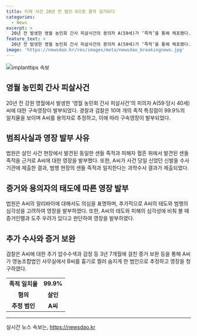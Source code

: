 ```yaml
---
title: 미제 사건 20년 전 범인 O으로 결국 검거되다
categories:
  - News
excerpt: >
  20년 전 발생한 영월 농민회 간사 피살사건의 용의자 A(59세)가 ‘족적’을 통해 체포됐다. 피의자가 범행 당일 신발을 제출하며 족적과 일치하는 국과수 감정 결과가 제출됐으며, 제삼자 가능성은 낮다는 법원의 판단과 추가 증거로 인한 청구된 영장 발부된 사유를 설명했다. 법원은 증거인멸과 도주 우려가 있음을 감안하여 영장을 발부했다. 2020년 11월 송치된 A씨는 3년 7개월에 걸친 증거 보완을 통해 범인으로 의심되며, 검찰은 영장을 청구했다.
feature_text: >
  20년 전 발생한 영월 농민회 간사 피살사건의 용의자 A(59세)가 ‘족적’을 통해 체포됐다. 피의자가 범행 당일 신발을 제출하며 족적과 일치하는 국과수 감정 결과가 제출됐으며, 제삼자 가능성은 낮다는 법원의 판단과 추가 증거로 인한 청구된 영장 발부된 사유를 설명했다. 법원은 증거인멸과 도주 우려가 있음을 감안하여 영장을 발부했다. 2020년 11월 송치된 A씨는 3년 7개월에 걸친 증거 보완을 통해 범인으로 의심되며, 검찰은 영장을 청구했다.
image: 'https://newsdao.kr/res/images/meta/newsdao_breakingnews.jpg'
---
```


<p><img src="https://newsdao.kr/res/images/meta/newsdao_breakingnews.jpg" alt="implanttips 속보" /></p>

<h2 data-ke-size="size26">영월 농민회 간사 피살사건</h2>

<p data-ke-size="size16">20년 전 강원 영월에서 발생한 '영월 농민회 간사 피살사건'의 피의자 A(59·당시 40세)씨에 대한 구속영장이 발부되었다. 경찰과 검찰은 10여 개의 족적 특징점이 99.9%의 일치율을 보이며 A씨를 용의자로 추정하고, 이에 따라 구속영장이 발부되었다.</p>

<h2 data-ke-size="size26">범죄사실과 영장 발부 사유</h2>

<p data-ke-size="size16">법원은 살인 사건 현장에서 발견된 동일한 샌들 족적과 피해자 혈흔 위에서 발견된 샌들 족적을 근거로 A씨에 대한 영장을 발부했다. 또한, A씨가 사건 당일 신었던 신발을 수사기관에 제출한 결과, 범행 현장의 샌들 족적과 일치한다는 과학수사 결과가 제출되었다.</p>

<h2 data-ke-size="size26">증거와 용의자의 태도에 따른 영장 발부</h2>

<p data-ke-size="size16">법원은 A씨의 알리바이에 대해서도 의심을 표명하며, 추가적으로 A씨의 태도와 범행의 심각성을 고려하여 영장을 발부하였다. 또한, A씨의 태도와 피해의 심각성에 비춰 볼 때 증거인멸과 도주 우려가 있다고 판단하여 영장을 발부하였다.</p>

<h2 data-ke-size="size26">추가 수사와 증거 보완</h2>

<p data-ke-size="size16">검찰은 A씨에 대한 추가 압수수색과 감정 등 3년 7개월에 걸친 증거 보완 등을 통해 A씨가 영농조합법인 사무실에서 B씨를 흉기로 찔러 숨지게 한 범인으로 추정하고 영장을 청구하였다.</p>

<table>
  <tr>
    <td style="text-align: center; height: 17px;"><b>족적 일치율</b></td>
    <td style="text-align: center; height: 17px;"><b>99.9%</b></td>
  </tr>
  <tr>
    <td style="text-align: center; height: 17px;"><b>혐의</b></td>
    <td style="text-align: center; height: 17px;"><b>살인</b></td>
  </tr>
  <tr>
    <td style="text-align: center; height: 17px;"><b>추정 범인</b></td>
    <td style="text-align: center; height: 17px;"><b>A씨</b></td>
  </tr>
</table>

<hr>
실시간 뉴스 속보는, <a href="https://newsdao.kr" rel="dofollow">https://newsdao.kr</a>


